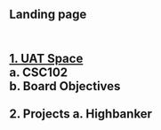 <!DOCTYPE html>
<body>
   <h2> Landing page <h2><br>
   <a href="https://github.com/Shelatz/Time-at-UAT#time-at-uat"> 1. UAT Space</a><br>
      a. CSC102<br>
      b. Board Objectives<br><br>
    2. Projects
      a. Highbanker<br>    
<script>
 

</script>
</body>
</html>
